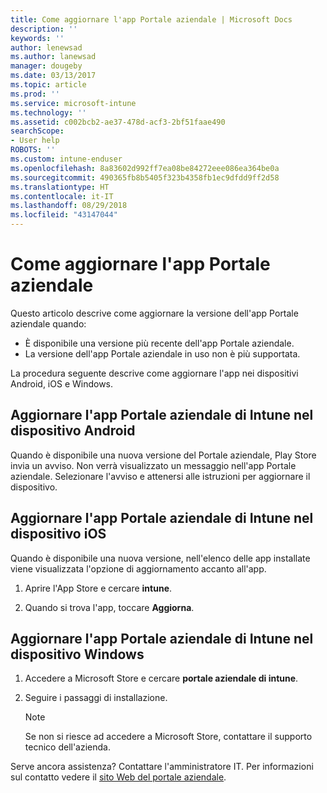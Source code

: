 ```yaml
---
title: Come aggiornare l'app Portale aziendale | Microsoft Docs
description: ''
keywords: ''
author: lenewsad
ms.author: lanewsad
manager: dougeby
ms.date: 03/13/2017
ms.topic: article
ms.prod: ''
ms.service: microsoft-intune
ms.technology: ''
ms.assetid: c002bcb2-ae37-478d-acf3-2bf51faae490
searchScope:
- User help
ROBOTS: ''
ms.custom: intune-enduser
ms.openlocfilehash: 8a83602d992ff7ea08be84272eee086ea364be0a
ms.sourcegitcommit: 490365fb8b5405f323b4358fb1ec9dfdd9ff2d58
ms.translationtype: HT
ms.contentlocale: it-IT
ms.lasthandoff: 08/29/2018
ms.locfileid: "43147044"
---
```

# <a name="how-to-update-the-company-portal-app"></a>Come aggiornare l'app Portale aziendale

Questo articolo descrive come aggiornare la versione dell'app Portale aziendale quando:  
* È disponibile una versione più recente dell'app Portale aziendale.
* La versione dell'app Portale aziendale in uso non è più supportata.

La procedura seguente descrive come aggiornare l'app nei dispositivi Android, iOS e Windows.    

## <a name="update-the-intune-company-portal-app-on-your-android-device"></a>Aggiornare l'app Portale aziendale di Intune nel dispositivo Android

Quando è disponibile una nuova versione del Portale aziendale, Play Store invia un avviso. Non verrà visualizzato un messaggio nell'app Portale aziendale. Selezionare l'avviso e attenersi alle istruzioni per aggiornare il dispositivo.  

## <a name="update-the-intune-company-portal-app-on-your-ios-device"></a>Aggiornare l'app Portale aziendale di Intune nel dispositivo iOS

Quando è disponibile una nuova versione, nell'elenco delle app installate viene visualizzata l'opzione di aggiornamento accanto all'app.  

1. Aprire l'App Store e cercare **intune**.

2. Quando si trova l'app, toccare **Aggiorna**.

## <a name="update-the-intune-company-portal-app-on-your-windows-device"></a>Aggiornare l'app Portale aziendale di Intune nel dispositivo Windows

1.  Accedere a Microsoft Store e cercare **portale aziendale di intune**.

2.  Seguire i passaggi di installazione.

    > [!NOTE]
    > Se non si riesce ad accedere a Microsoft Store, contattare il supporto tecnico dell'azienda.


Serve ancora assistenza? Contattare l'amministratore IT. Per informazioni sul contatto vedere il [sito Web del portale aziendale](https://go.microsoft.com/fwlink/?linkid=2010980).
